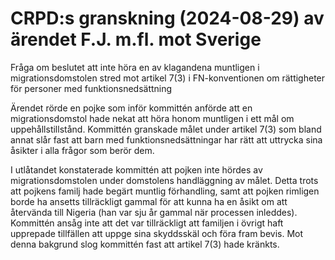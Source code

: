 # CRPD:s granskning (2024-08-29) av ärendet F.J. m.fl. mot Sverige

Fråga om beslutet att inte höra en av klagandena muntligen i migrationsdomstolen stred mot artikel 7(3) i FN-konventionen om rättigheter för personer med funktionsnedsättning

Ärendet rörde en pojke som inför kommittén anförde att en migrationsdomstol hade nekat att höra honom muntligen i ett mål om uppehållstillstånd. Kommittén granskade målet under artikel 7(3) som bland annat slår fast att barn med funktionsnedsättningar har rätt att uttrycka sina åsikter i alla frågor som berör dem.

I utlåtandet konstaterade kommittén att pojken inte hördes av migrationsdomstolen under domstolens handläggning av målet. Detta trots att pojkens familj hade begärt muntlig förhandling, samt att pojken rimligen borde ha ansetts tillräckligt gammal för att kunna ha en åsikt om att återvända till Nigeria (han var sju år gammal när processen inleddes). Kommittén ansåg inte att det var tillräckligt att familjen i övrigt haft upprepade tillfällen att uppge sina skyddsskäl och föra fram bevis. Mot denna bakgrund slog kommittén fast att artikel 7(3) hade kränkts.

